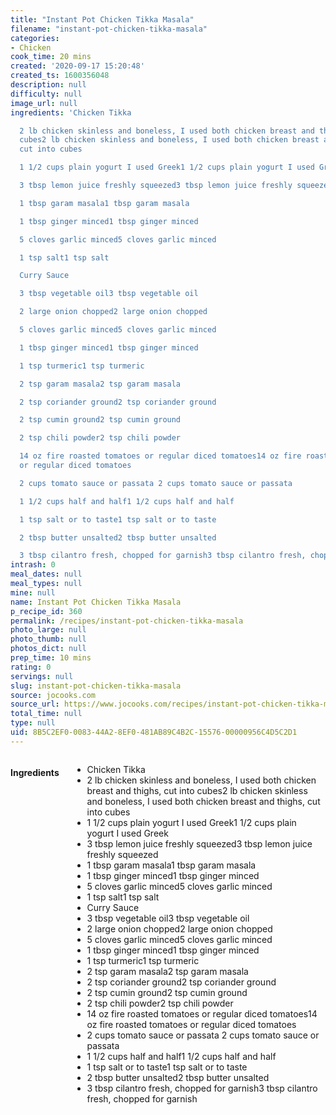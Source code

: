 ```yaml
---
title: "Instant Pot Chicken Tikka Masala"
filename: "instant-pot-chicken-tikka-masala"
categories:
- Chicken
cook_time: 20 mins
created: '2020-09-17 15:20:48'
created_ts: 1600356048
description: null
difficulty: null
image_url: null
ingredients: 'Chicken Tikka

  2 lb chicken skinless and boneless, I used both chicken breast and thighs, cut into
  cubes2 lb chicken skinless and boneless, I used both chicken breast and thighs,
  cut into cubes

  1 1/2 cups plain yogurt I used Greek1 1/2 cups plain yogurt I used Greek

  3 tbsp lemon juice freshly squeezed3 tbsp lemon juice freshly squeezed

  1 tbsp garam masala1 tbsp garam masala

  1 tbsp ginger minced1 tbsp ginger minced

  5 cloves garlic minced5 cloves garlic minced

  1 tsp salt1 tsp salt

  Curry Sauce

  3 tbsp vegetable oil3 tbsp vegetable oil

  2 large onion chopped2 large onion chopped

  5 cloves garlic minced5 cloves garlic minced

  1 tbsp ginger minced1 tbsp ginger minced

  1 tsp turmeric1 tsp turmeric

  2 tsp garam masala2 tsp garam masala

  2 tsp coriander ground2 tsp coriander ground

  2 tsp cumin ground2 tsp cumin ground

  2 tsp chili powder2 tsp chili powder

  14 oz fire roasted tomatoes or regular diced tomatoes14 oz fire roasted tomatoes
  or regular diced tomatoes

  2 cups tomato sauce or passata 2 cups tomato sauce or passata

  1 1/2 cups half and half1 1/2 cups half and half

  1 tsp salt or to taste1 tsp salt or to taste

  2 tbsp butter unsalted2 tbsp butter unsalted

  3 tbsp cilantro fresh, chopped for garnish3 tbsp cilantro fresh, chopped for garnish'
intrash: 0
meal_dates: null
meal_types: null
mine: null
name: Instant Pot Chicken Tikka Masala
p_recipe_id: 360
permalink: /recipes/instant-pot-chicken-tikka-masala
photo_large: null
photo_thumb: null
photos_dict: null
prep_time: 10 mins
rating: 0
servings: null
slug: instant-pot-chicken-tikka-masala
source: jocooks.com
source_url: https://www.jocooks.com/recipes/instant-pot-chicken-tikka-masala/
total_time: null
type: null
uid: 8B5C2EF0-0083-44A2-8EF0-481AB89C4B2C-15576-00000956C4D5C2D1
---
```

<div class="large-8 medium-7 columns" id="writeup">	</div><!-- #writeup -->
</div><!-- #row-one -->
<div class="row" id="row-two">	<div class="medium-4 small-5 columns" id="ingredients"><h4>Ingredients</h4><div class="box box-ingredients content"><ul>
<li>Chicken Tikka</li>
<li>2 lb chicken skinless and boneless, I used both chicken breast and thighs, cut into cubes2 lb chicken skinless and boneless, I used both chicken breast and thighs, cut into cubes</li>
<li>1 1/2 cups plain yogurt I used Greek1 1/2 cups plain yogurt I used Greek</li>
<li>3 tbsp lemon juice freshly squeezed3 tbsp lemon juice freshly squeezed</li>
<li>1 tbsp garam masala1 tbsp garam masala</li>
<li>1 tbsp ginger minced1 tbsp ginger minced</li>
<li>5 cloves garlic minced5 cloves garlic minced</li>
<li>1 tsp salt1 tsp salt</li>
<li>Curry Sauce</li>
<li>3 tbsp vegetable oil3 tbsp vegetable oil</li>
<li>2 large onion chopped2 large onion chopped</li>
<li>5 cloves garlic minced5 cloves garlic minced</li>
<li>1 tbsp ginger minced1 tbsp ginger minced</li>
<li>1 tsp turmeric1 tsp turmeric</li>
<li>2 tsp garam masala2 tsp garam masala</li>
<li>2 tsp coriander ground2 tsp coriander ground</li>
<li>2 tsp cumin ground2 tsp cumin ground</li>
<li>2 tsp chili powder2 tsp chili powder</li>
<li>14 oz fire roasted tomatoes or regular diced tomatoes14 oz fire roasted tomatoes or regular diced tomatoes</li>
<li>2 cups tomato sauce or passata 2 cups tomato sauce or passata</li>
<li>1 1/2 cups half and half1 1/2 cups half and half</li>
<li>1 tsp salt or to taste1 tsp salt or to taste</li>
<li>2 tbsp butter unsalted2 tbsp butter unsalted</li>
<li>3 tbsp cilantro fresh, chopped for garnish3 tbsp cilantro fresh, chopped for garnish</li>
</ul>
</div>	</div>	<div class="medium-6 small-7 columns" id="directions">	</div>